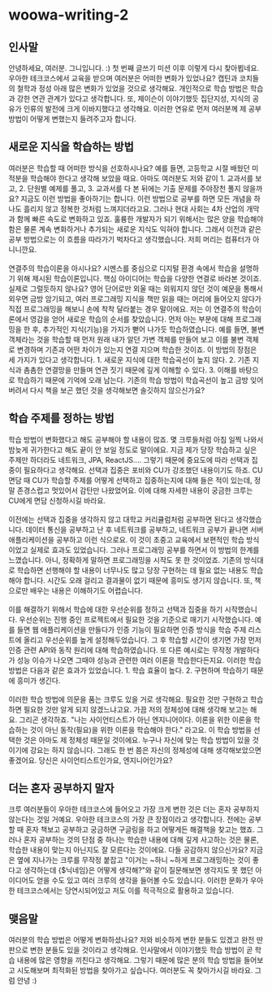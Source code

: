 # woowa-writing-2

## 인사말

안녕하세요, 여러분. 그니입니다. :) 첫 번째 글쓰기 미션 이후 이렇게 다시 찾아뵙네요. 우아한 테크코스에서 교육을 받으며 여러분은 어떠한 변화가 있었나요? 캡틴과 코치들의 철학과 정성 아래 많은 변화가 있었을 것으로 생각해요. 개인적으로 학습 방법은 학습과 강한 연관 관계가 있다고 생각합니다. 또, 제이슨이 이야기했듯 집단지성, 지식의 공유가 인류의 발전에 크게 이바지했다고 생각해요. 이러한 연유로 먼저 여러분께 제 공부 방법이 어떻게 변했는지 들려주고자 합니다.

## 새로운 지식을 학습하는 방법

여러분은 학습할 때 어떠한 방식을 선호하시나요? 예를 들면, 고등학교 시절 배웠던 미적분을 학습해야 한다고 생각해 보았을 때요. 아마도 여러분도 저와 같이 1. 교과서를 보고, 2. 단원별 예제를 풀고, 3. 교과서를 다 본 뒤에는 기출 문제를 주야장천 풀지 않을까요? 지금도 이런 방법을 좋아하기는 합니다. 이런 방법으로 공부를 하면 모든 개념을 하나도 흘리지 않고 정복한 것처럼 느껴지더라고요. 그러나 현대 사회는 4차 산업의 개막과 함께 빠른 속도로 변화하고 있죠. 훌륭한 개발자가 되기 위해서는 많은 양을 학습해야 함은 물론 계속 변화하거나 추가되는 새로운 지식도 익혀야 합니다. 그래서 이전과 같은 공부 방법으로는 이 흐름을 따라가기 벅차다고 생각했습니다. 저희 머리는 컴퓨터가 아니니깐요. <br><br>
연결주의 학습이론을 아시나요? 시멘스를 중심으로 디지털 환경 속에서 학습을 설명하기 위해 제시된 학습이론입니다. 핵심 아이디어는 학습을 다양한 연결로 바라본 것이죠. 실제로 그럴듯하지 않나요? 영어 단어로만 외울 때는 외워지지 않던 것이 예문을 통해서 외우면 금방 암기되고, 여러 프로그래밍 지식을 책만 읽을 때는 머리에 들어오지 않다가 직접 프로그래밍을 해보니 손에 착착 달라붙는 경우 말이에요. 저는 이 연결주의 학습이론에서 영감을 얻어 새로운 학습의 순서를 찾았습니다. 먼저 아는 부분에 대해 프로그래밍을 한 후, 추가적인 지식(기능)을 가지가 뻗어 나가듯 학습하였습니다. 예를 들면, 불변 객체라는 것을 학습할 때 먼저 원래 내가 알던 가변 객체를 만들어 보고 이를 불변 객체로 변경하며 기존과 어떤 차이가 있는지 연결 지으며 학습한 것이죠. 이 방법의 장점은 세 가지가 있다고 생각합니다. 1. 새로운 지식에 대한 학습곡선이 높지 않다. 2. 기존 지식과 촘촘한 연결망을 만들며 연관 짓기 때문에 깊게 이해할 수 있다. 3. 이해를 바탕으로 학습하기 때문에 기억에 오래 남는다. 기존의 학습 방법이 학습곡선이 높고 금방 잊어버려서 다시 책을 보곤 했던 것을 생각해보면 솔깃하지 않으신가요?

## 학습 주제를 정하는 방법
학습 방법이 변화했다고 해도 공부해야 할 내용이 많죠. 몇 크루들처럼 아침 일찍 나와서 밤늦게 귀가한다고 해도 끝이 안 보일 정도로 말이에요. 지금 제가 당장 학습하고 싶은 주제만 하더라도 네트워크, JPA, ReactJS.... 그렇기 때문에 중요도에 따라 선택과 집중이 필요하다고 생각해요. 선택과 집중은 포비와 CU가 강조했던 내용이기도 하죠. CU 면담 때 CU가 학습할 주제를 어떻게 선택하고 집중하는지에 대해 들은 적이 있는데, 정말 존경스럽고 멋있어서 감탄만 나왔었어요. 이에 대해 자세한 내용이 궁금한 크루는 CU에게 면담 신청하시길 바라요. <br><br>
이전에는 선택과 집중을 생각하지 않고 대학교 커리큘럼처럼 공부하면 된다고 생각했습니다. 데이터 통신을 공부하고 난 후 네트워크를 공부하고, 네트워크 공부가 끝나면 서버 애플리케이션을 공부하고 이런 식으로요. 이 것이 초중고 교육에서 보편적인 학습 방식이었고 실제로 효과도 있었습니다. 그러나 프로그래밍 공부를 하면서 이 방법의 한계를 느꼈습니다. 아니, 정확하게 말하면 프로그래밍을 시작도 못 한 것이었죠. 기존의 방식대로 학습하면 선행해야 할 내용이 너무나도 많고 당장 구현하는 데 필요 없는 내용도 학습해야 합니다. 시간도 오래 걸리고 결과물이 없기 때문에 흥미도 생기지 않습니다. 또, 책으로만 배우는 내용은 이해하기도 어렵습니다. <br><br>
이를 해결하기 위해서 학습에 대한 우선순위를 정하고 선택과 집중을 하기 시작했습니다. 우선순위는 진행 중인 프로젝트에서 필요한 것을 기준으로 매기기 시작했습니다. 예를 들면 웹 애플리케이션을 만들다가 인증 기능이 필요하면 인증 방식을 학습 주제 리스트에 올리고 우선순위를 높게 설정해두었습니다. 그 후 학습할 시간이 생기면 가장 먼저 인증 관련 API와 동작 원리에 대해 학습하였습니다. 또 다른 예시로는 무작정 개발하다가 성능 이슈가 나오면 그때야 성능과 관련한 여러 이론을 학습한다든지요. 이러한 학습 방법은 다음과 같은 효과가 있었습니다. 1. 학습 효율이 높다. 2. 구현하며 학습하기 때문에 흥미가 생긴다. <br><br>
이러한 학습 방법에 의문을 품는 크루도 있을 거로 생각해요. 필요한 것만 구현하고 학습하면 필요한 것만 알게 되지 않겠느냐고요. 가끔 저의 정체성에 대해 생각해 보고는 해요. 그리곤 생각하죠. "나는 사이언티스트가 아닌 엔지니어이다. 이론을 위한 이론을 학습하는 것이 아닌 동작(필요)을 위한 이론을 학습해야 한다." 라고요. 이 학습 방법을 선택한 것은 아마도 제 정체성 때문일 것이에요. 누구나 자신에 맞는 학습 방법이 있을 것이기에 강요는 하지 않습니다. 그래도 한 번 쯤은 자신의 정체성에 대해 생각해보았으면 좋겠어요. 당신은 사이언티스트인가요, 엔지니어인가요?

## 더는 혼자 공부하지 말자

크루 여러분들이 우아한 테크코스에 들어오고 가장 크게 변한 것은 더는 혼자 공부하지 않는다는 것일 거예요. 우아한 테크코스의 가장 큰 장점이라고 생각합니다. 전에는 공부할 때 혼자 책보고 공부하고 궁금하면 구글링을 하고 어떻게든 해결책을 찾고는 했죠. 그러나 혼자 공부하는 것의 단점 중 하나는 학습한 내용에 대해 깊게 사고하는 것은 물론, 학습한 내용이 맞는지 아닌지도 잘 모른다는 것이에요. 다들 공감하지 않으신가요? 지금은 옆에 지나가는 크루를 무작정 붙잡고 "이거는 ~하니 ~하게 프로그래밍하는 것이 좋다고 생각하는데 {$닉네임}은 어떻게 생각해?"와 같이 질문해보면 생각지도 못 했던 아이디어도 얻을 수도 있고 여러 크루의 생각을 들어볼 수도 있습니다. 이러한 문화가 우아한 테크코스에서는 당연시되어있고 저도 이를 적극적으로 활용하고 있습니다.

## 맺음말

여러분의 학습 방법은 어떻게 변화하셨나요? 저와 비슷하게 변한 분들도 있겠고 완전 딴판으로 변한 분들도 있을 것이라고 생각해요. 인사말에서 이야기했듯 학습 방법이 곧 학습 내용에 많은 영향을 끼친다고 생각해요. 그렇기 때문에 많은 분의 학습 방법을 들어보고 시도해보며 최적화된 방법을 찾아가고 싶습니다. 여러분도 꼭 찾아가시길 바라요. 그럼 안녕 :)